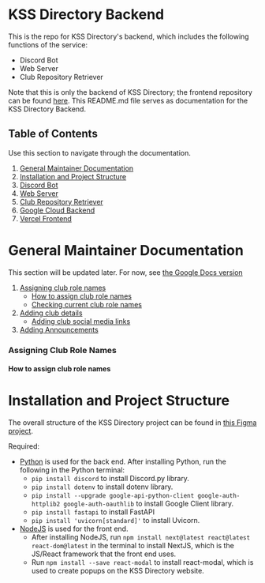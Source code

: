 # KSS Directory Backend
This is the repo for KSS Directory's backend, which includes the following functions of the service:
- Discord Bot
- Web Server
- Club Repository Retriever

Note that this is only the backend of KSS Directory; the frontend repository can be found [here](https://github.com/HynixCJR/KSS-Directory-Website).
This README.md file serves as documentation for the KSS Directory Backend.

## Table of Contents
Use this section to navigate through the documentation.

1. [General Maintainer Documentation](#general-maintainer-documentation)
3. [Installation and Project Structure](#installation-and-project-structure)
4. [Discord Bot](#discord-bot)
5. [Web Server](#web-server)
6. [Club Repository Retriever](#club-repository-retriever)
7. [Google Cloud Backend](#google-cloud-hosting)
8. [Vercel Frontend](#vercel-frontend)

# General Maintainer Documentation
This section will be updated later. For now, see [the Google Docs version](https://docs.google.com/document/d/1ngnna95KSxb0117wMao7gFBE8yUne6eFYDhBZlVmU-s/edit)
1. [Assigning club role names](###assigning-club-role-names)
    - [How to assign club role names](####How-to-assign-club-role-names)
    - [Checking current club role names](####Checking-current-club-role-names)
3. [Adding club details](###adding-club-details)
    - [Adding club social media links](####adding=club-social-media-links)
5. [Adding Announcements](###Adding-announcements)

### Assigning Club Role Names
#### How to assign club role names


# Installation and Project Structure
The overall structure of the KSS Directory project can be found in [this Figma project](https://www.figma.com/design/FAIIxUnNkmq4BIWFSOw9CA/Project-Structure?node-id=1-2&t=wHYSEHABe5N3px59-1).

Required:
- [Python](https://www.python.org/downloads/) is used for the back end. After installing Python, run the following in the Python terminal:
  - ```pip install discord``` to install Discord.py library.
  - ```pip install dotenv``` to install dotenv library.
  - ```pip install --upgrade google-api-python-client google-auth-httplib2 google-auth-oauthlib``` to install Google Client library.
  - ```pip install fastapi``` to install FastAPI
  - ```pip install 'uvicorn[standard]'``` to install Uvicorn.
- [NodeJS](https://nodejs.org/en/download/prebuilt-installer/current) is used for the front end.
  - After installing NodeJS, run ```npm install next@latest react@latest react-dom@latest``` in the terminal to install NextJS, which is the JS/React framework that the front end uses.
  - Run ```npm install --save react-modal``` to install react-modal, which is used to create popups on the KSS Directory website.

